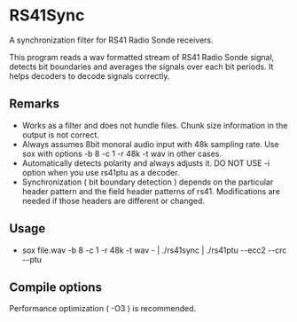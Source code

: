 # RS41Sync
A synchronization filter for RS41 Radio Sonde receivers.

This program reads a wav formatted stream of RS41 Radio Sonde signal, detects bit boundaries and averages the signals over each bit periods. It helps decoders to decode signals correctly.

## Remarks
- Works as a filter and does not hundle files. Chunk size information in the output is not correct.
- Always assumes 8bit monoral audio input with 48k sampling rate. Use sox with options -b 8 -c 1 -r 48k -t wav in other cases.
- Automatically detects polarity and always adjusts it. DO NOT USE -i option when you use rs41ptu as a decoder.
- Synchronization ( bit boundary detection ) depends on the particular header pattern and the field header patterns of rs41. Modifications are needed if those headers are different or changed.

## Usage
- sox file.wav -b 8 -c 1 -r 48k -t wav - | ./rs41sync | ./rs41ptu --ecc2 --crc --ptu

## Compile options
Performance optimization ( -O3 ) is recommended.
